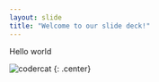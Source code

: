 ```yaml
---
layout: slide
title: "Welcome to our slide deck!"
---
```


Hello world

![codercat](https://octodex.github.com/images/codercat.jpg)
{: .center}
